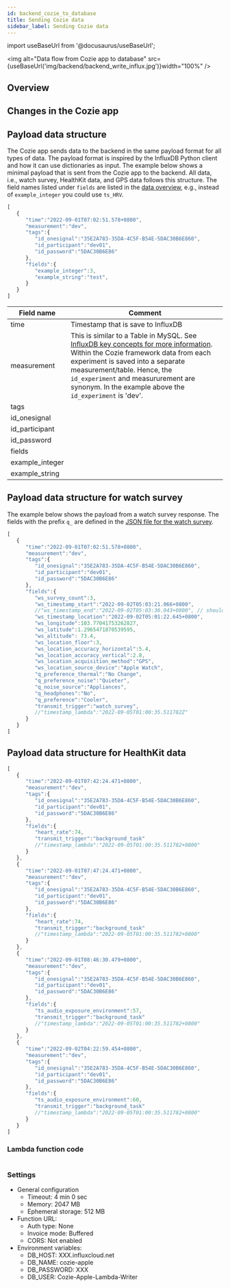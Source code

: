 ```yaml
---
id: backend_cozie_to_database
title: Sending Cozie data
sidebar_label: Sending Cozie data
---
```


import useBaseUrl from '@docusaurus/useBaseUrl'; 


<img alt="Data flow from Cozie app to database" src={useBaseUrl('img/backend/backend_write_influx.jpg')}width="100%" />

## Overview

## Changes in the Cozie app

## Payload data structure
The Cozie app sends data to the backend in the same payload format for all types of data. The payload format is inspired by the InfluxDB Python client and how it can use dictionaries as input.
The example below shows a minimal payload that is sent from the Cozie app to the backend. All data, i.e., watch survey, HealthKit data, and GPS data follows this structure.
The field names listed under `fields` are listed in the [data overview](../download_data/data_overview), e.g., instead of `example_integer` you could use `ts_HRV`.


```js title="Watch survey payload example"
[
   {
      "time":"2022-09-01T07:02:51.578+0800",
      "measurement":"dev",
      "tags":{
         "id_onesignal":"35E2A783-35DA-4C5F-B54E-5DAC30B6E860",
         "id_participant":"dev01",
         "id_password":"5DAC30B6E86"
      },
      "fields":{
         "example_integer":3,
         "example_string":"test",
      }
   }
]
```

|Field name| Comment |
| -------- | ------- |
| time | Timestamp that is save to InfluxDB |
| measurement | This is similar to a Table in MySQL. See [InfluxDB key concepts for more information](https://docs.influxdata.com/influxdb/v1/concepts/key_concepts/). Within the Cozie framework data from each experiment is saved into a separate measurement/table. Hence, the `id_experiment` and measururement are synonym. In the example above the `id_experiment` is 'dev'.|
| tags |  |
| id_onesignal |  |
| id_participant |  |
| id_password |  |
| fields |  |
| example_integer |  |
| example_string |  |



## Payload data structure for watch survey
The example below shows the payload from a watch survey response. The fields with the prefix `q_` are defined in the [JSON file for the watch survey](../custom_surveys/custom_watch_survey).
```js title="Watch survey payload example"
[
   {
      "time":"2022-09-01T07:02:51.578+0800",
      "measurement":"dev",
      "tags":{
         "id_onesignal":"35E2A783-35DA-4C5F-B54E-5DAC30B6E860",
         "id_participant":"dev01",
         "id_password":"5DAC30B6E86"
      },
      "fields":{
         "ws_survey_count":3,
         "ws_timestamp_start":"2022-09-02T05:03:21.066+0800",
         //"ws_timestamp_end":"2022-09-02T05:03:36.943+0800", // should be the same as time
         "ws_timestamp_location":"2022-09-02T05:01:22.645+0800",
         "ws_longitude":103.77041753262827,
         "ws_latitude":1.2965471870539595,
         "ws_altitude": 73.4,
         "ws_location_floor":3,
         "ws_location_accuracy_horizontal":5.4,
         "ws_location_accuracy_vertical":2.8,
         "ws_location_acquisition_method":"GPS",
         "ws_location_source_device":"Apple Watch",
         "q_preference_thermal":"No Change",
         "q_preference_noise":"Quieter",
         "q_noise_source":"Appliances",
         "q_headphones":"No",
         "q_preference":"Cooler",
         "transmit_trigger":"watch_survey",
         //"timestamp_lambda":"2022-09-05T01:00:35.511782Z"
      }
   }
]
```

## Payload data structure for HealthKit data
```js title="HealthKit payload example"
[
   {
      "time":"2022-09-01T07:42:24.471+0800",
      "measurement":"dev",
      "tags":{
         "id_onesignal":"35E2A783-35DA-4C5F-B54E-5DAC30B6E860",
         "id_participant":"dev01",
         "id_password":"5DAC30B6E86"
      },
      "fields":{
         "heart_rate":74,
         "transmit_trigger":"background_task"
         //"timestamp_lambda":"2022-09-05T01:00:35.511782+0800"
      }
   },
   {
      "time":"2022-09-01T07:47:24.471+0800",
      "measurement":"dev",
      "tags":{
         "id_onesignal":"35E2A783-35DA-4C5F-B54E-5DAC30B6E860",
         "id_participant":"dev01",
         "id_password":"5DAC30B6E86"
      },
      "fields":{
         "heart_rate":74,
         "transmit_trigger":"background_task"
         //"timestamp_lambda":"2022-09-05T01:00:35.511782+0800"
      }
   },
   {
      "time":"2022-09-01T08:46:30.479+0800",
      "measurement":"dev",
      "tags":{
         "id_onesignal":"35E2A783-35DA-4C5F-B54E-5DAC30B6E860",
         "id_participant":"dev01",
         "id_password":"5DAC30B6E86"
      },
      "fields":{
         "ts_audio_exposure_environment":57,
         "transmit_trigger":"background_task"
         //"timestamp_lambda":"2022-09-05T01:00:35.511782+0800"
      }
   },
   {
      "time":"2022-09-02T04:22:59.454+0800",
      "measurement":"dev",
      "tags":{
         "id_onesignal":"35E2A783-35DA-4C5F-B54E-5DAC30B6E860",
         "id_participant":"dev01",
         "id_password":"5DAC30B6E86"
      },
      "fields":{
         "ts_audio_exposure_environment":60,
         "transmit_trigger":"background_task"
         //"timestamp_lambda":"2022-09-05T01:00:35.511782+0800"
      }
   }
]
```


### Lambda function code

```python title="Lambda function"

```

### Settings
- General configuration  
   - Timeout: 4 min 0 sec
   - Memory: 2047 MB
   - Ephemeral storage: 512 MB
- Function URL:
   - Auth type: None
   - Invoice mode: Buffered
   - CORS: Not enabled
- Environment variables:
   - DB_HOST: XXX.influxcloud.net
   - DB_NAME: cozie-apple
   - DB_PASSWORD: XXX
   - DB_USER: Cozie-Apple-Lambda-Writer
